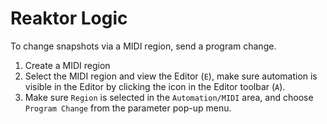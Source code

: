 # Reaktor Logic

To change snapshots via a MIDI region, send a program change.

1. Create a MIDI region
2. Select the MIDI region and view the Editor (`E`), make sure automation is visible in the Editor by clicking the icon in the Editor toolbar (`A`).
3. Make sure `Region` is selected in the `Automation/MIDI` area, and choose `Program Change` from the parameter pop-up menu.